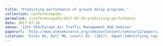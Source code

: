 ```yaml
---
title: "Predicting performance of ground delay programs."
collection: conferencepubs
permalink: /conferencepubs/2017-07-26-predicting-performance
date: 2017-07-26
venue: '12th USA/Europe Air Traffic Management R&D Seminar'
paperurl: 'http://www.atmseminarus.org/seminarContent/seminar12/papers/12th_ATM_RD_Seminar_paper_128.pdf'
citation: 'Estes AS, Ball MO, Lovell DJ. (2017). &quot;Identifying representative traffic management initiatives.&quot; <i>Proc. 12th USA/Europe Air Traffic Management R&D Seminar 2017</i>. Seattle, WA'
---
```

